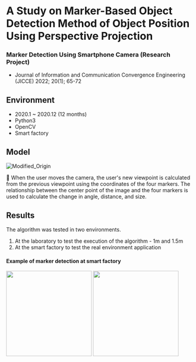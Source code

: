 # A Study on Marker-Based Object Detection Method of Object Position Using Perspective Projection 

### Marker Detection Using Smartphone Camera (Research Project)
- Journal of Information and Communication Convergence Engineering (JICCE) 2022; 20(1); 65-72

## Environment
* 2020.1 ~ 2020.12 (12 months)
* Python3
* OpenCV
* Smart factory

## Model
![Modified_Origin](https://user-images.githubusercontent.com/45842934/214560630-a006e263-9ecd-40d3-b606-766a71779244.png)

:small_orange_diamond: When the user moves the camera, the user's new viewpoint is calculated from the previous viewpoint using the coordinates of the four markers. The relationship between the center point of the image and the four markers is used to calculate the change in angle, distance, and size.

## Results
The algorithm was tested in two environments.
1. At the laboratory to test the execution of the algorithm - 1m and 1.5m
2. At the smart factory to test the real environment application

#### Example of marker detection at smart factory </br>
<img src="https://user-images.githubusercontent.com/45842934/214564561-5367608b-c631-4d90-9d11-1769404da082.jpg" width="230" /> <img src="https://user-images.githubusercontent.com/45842934/214564575-bfaa94b4-a39c-4e03-9dc2-a1b4feb5f58a.jpg" width="230" />

